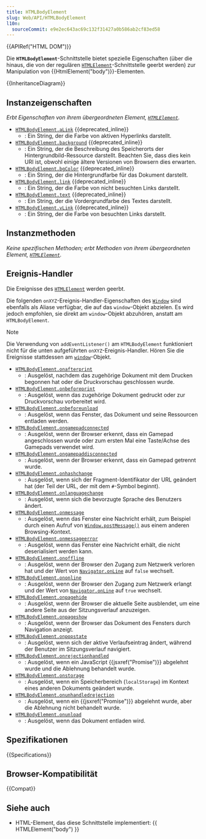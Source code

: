 ```yaml
---
title: HTMLBodyElement
slug: Web/API/HTMLBodyElement
l10n:
  sourceCommit: e9e2ec643ac69c132f31427a0b586ab2cf83ed58
---
```


{{APIRef("HTML DOM")}}

Die **`HTMLBodyElement`**-Schnittstelle bietet spezielle Eigenschaften (über die hinaus, die von der regulären [`HTMLElement`](/de/docs/Web/API/HTMLElement)-Schnittstelle geerbt werden) zur Manipulation von {{HtmlElement("body")}}-Elementen.

{{InheritanceDiagram}}

## Instanzeigenschaften

_Erbt Eigenschaften von ihrem übergeordneten Element, [`HTMLElement`](/de/docs/Web/API/HTMLElement)._

- [`HTMLBodyElement.aLink`](/de/docs/Web/API/HTMLBodyElement/aLink) {{deprecated_inline}}
  - : Ein String, der die Farbe von aktiven Hyperlinks darstellt.
- [`HTMLBodyElement.background`](/de/docs/Web/API/HTMLBodyElement/background) {{deprecated_inline}}
  - : Ein String, der die Beschreibung des Speicherorts der Hintergrundbild-Ressource darstellt. Beachten Sie, dass dies kein URI ist, obwohl einige ältere Versionen von Browsern dies erwarten.
- [`HTMLBodyElement.bgColor`](/de/docs/Web/API/HTMLBodyElement/bgColor) {{deprecated_inline}}
  - : Ein String, der die Hintergrundfarbe für das Dokument darstellt.
- [`HTMLBodyElement.link`](/de/docs/Web/API/HTMLBodyElement/link) {{deprecated_inline}}
  - : Ein String, der die Farbe von nicht besuchten Links darstellt.
- [`HTMLBodyElement.text`](/de/docs/Web/API/HTMLBodyElement/text) {{deprecated_inline}}
  - : Ein String, der die Vordergrundfarbe des Textes darstellt.
- [`HTMLBodyElement.vLink`](/de/docs/Web/API/HTMLBodyElement/vLink) {{deprecated_inline}}
  - : Ein String, der die Farbe von besuchten Links darstellt.

## Instanzmethoden

_Keine spezifischen Methoden; erbt Methoden von ihrem übergeordneten Element, [`HTMLElement`](/de/docs/Web/API/HTMLElement)._

## Ereignis-Handler

Die Ereignisse des [`HTMLElement`](/de/docs/Web/API/HTMLElement) werden geerbt.

Die folgenden `onXYZ`-Ereignis-Handler-Eigenschaften des [`Window`](/de/docs/Web/API/Window) sind ebenfalls als Aliase verfügbar, die auf das `window`-Objekt abzielen. Es wird jedoch empfohlen, sie direkt am `window`-Objekt abzuhören, anstatt am `HTMLBodyElement`.

> [!NOTE]
> Die Verwendung von `addEventListener()` am `HTMLBodyElement` funktioniert nicht für die unten aufgeführten `onXYZ`-Ereignis-Handler. Hören Sie die Ereignisse stattdessen am [`window`](/de/docs/Web/API/Window)-Objekt.

- [`HTMLBodyElement.onafterprint`](/de/docs/Web/API/Window/afterprint_event)
  - : Ausgelöst, nachdem das zugehörige Dokument mit dem Drucken begonnen hat oder die Druckvorschau geschlossen wurde.
- [`HTMLBodyElement.onbeforeprint`](/de/docs/Web/API/Window/beforeprint_event)
  - : Ausgelöst, wenn das zugehörige Dokument gedruckt oder zur Druckvorschau vorbereitet wird.
- [`HTMLBodyElement.onbeforeunload`](/de/docs/Web/API/Window/beforeunload_event)
  - : Ausgelöst, wenn das Fenster, das Dokument und seine Ressourcen entladen werden.
- [`HTMLBodyElement.ongamepadconnected`](/de/docs/Web/API/Window/gamepadconnected_event)
  - : Ausgelöst, wenn der Browser erkennt, dass ein Gamepad angeschlossen wurde oder zum ersten Mal eine Taste/Achse des Gamepads verwendet wird.
- [`HTMLBodyElement.ongamepaddisconnected`](/de/docs/Web/API/Window/gamepaddisconnected_event)
  - : Ausgelöst, wenn der Browser erkennt, dass ein Gamepad getrennt wurde.
- [`HTMLBodyElement.onhashchange`](/de/docs/Web/API/Window/hashchange_event)
  - : Ausgelöst, wenn sich der Fragment-Identifikator der URL geändert hat (der Teil der URL, der mit dem `#`-Symbol beginnt).
- [`HTMLBodyElement.onlanguagechange`](/de/docs/Web/API/Window/languagechange_event)
  - : Ausgelöst, wenn sich die bevorzugte Sprache des Benutzers ändert.
- [`HTMLBodyElement.onmessage`](/de/docs/Web/API/Window/message_event)
  - : Ausgelöst, wenn das Fenster eine Nachricht erhält, zum Beispiel durch einen Aufruf von [`Window.postMessage()`](/de/docs/Web/API/Window/postMessage) aus einem anderen Browsing-Kontext.
- [`HTMLBodyElement.onmessageerror`](/de/docs/Web/API/Window/messageerror_event)
  - : Ausgelöst, wenn das Fenster eine Nachricht erhält, die nicht deserialisiert werden kann.
- [`HTMLBodyElement.onoffline`](/de/docs/Web/API/Window/offline_event)
  - : Ausgelöst, wenn der Browser den Zugang zum Netzwerk verloren hat und der Wert von [`Navigator.onLine`](/de/docs/Web/API/Navigator/onLine) auf `false` wechselt.
- [`HTMLBodyElement.ononline`](/de/docs/Web/API/Window/online_event)
  - : Ausgelöst, wenn der Browser den Zugang zum Netzwerk erlangt und der Wert von [`Navigator.onLine`](/de/docs/Web/API/Navigator/onLine) auf `true` wechselt.
- [`HTMLBodyElement.onpagehide`](/de/docs/Web/API/Window/pagehide_event)
  - : Ausgelöst, wenn der Browser die aktuelle Seite ausblendet, um eine andere Seite aus der Sitzungsverlauf anzuzeigen.
- [`HTMLBodyElement.onpageshow`](/de/docs/Web/API/Window/pageshow_event)
  - : Ausgelöst, wenn der Browser das Dokument des Fensters durch Navigation anzeigt.
- [`HTMLBodyElement.onpopstate`](/de/docs/Web/API/Window/popstate_event)
  - : Ausgelöst, wenn sich der aktive Verlaufseintrag ändert, während der Benutzer im Sitzungsverlauf navigiert.
- [`HTMLBodyElement.onrejectionhandled`](/de/docs/Web/API/Window/rejectionhandled_event)
  - : Ausgelöst, wenn ein JavaScript {{jsxref("Promise")}} abgelehnt wurde und die Ablehnung behandelt wurde.
- [`HTMLBodyElement.onstorage`](/de/docs/Web/API/Window/storage_event)
  - : Ausgelöst, wenn ein Speicherbereich (`localStorage`) im Kontext eines anderen Dokuments geändert wurde.
- [`HTMLBodyElement.onunhandledrejection`](/de/docs/Web/API/Window/unhandledrejection_event)
  - : Ausgelöst, wenn ein {{jsxref("Promise")}} abgelehnt wurde, aber die Ablehnung nicht behandelt wurde.
- [`HTMLBodyElement.onunload`](/de/docs/Web/API/Window/unload_event)
  - : Ausgelöst, wenn das Dokument entladen wird.

## Spezifikationen

{{Specifications}}

## Browser-Kompatibilität

{{Compat}}

## Siehe auch

- HTML-Element, das diese Schnittstelle implementiert: {{ HTMLElement("body") }}
